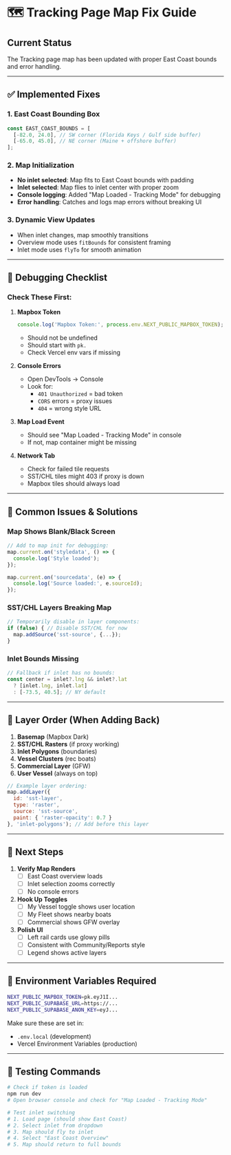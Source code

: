 # 🗺️ Tracking Page Map Fix Guide

## Current Status
The Tracking page map has been updated with proper East Coast bounds and error handling.

---

## ✅ Implemented Fixes

### 1. East Coast Bounding Box
```typescript
const EAST_COAST_BOUNDS = [
  [-82.0, 24.0], // SW corner (Florida Keys / Gulf side buffer)
  [-65.0, 45.0], // NE corner (Maine + offshore buffer)
];
```

### 2. Map Initialization
- **No inlet selected**: Map fits to East Coast bounds with padding
- **Inlet selected**: Map flies to inlet center with proper zoom
- **Console logging**: Added "Map Loaded - Tracking Mode" for debugging
- **Error handling**: Catches and logs map errors without breaking UI

### 3. Dynamic View Updates
- When inlet changes, map smoothly transitions
- Overview mode uses `fitBounds` for consistent framing
- Inlet mode uses `flyTo` for smooth animation

---

## 🔧 Debugging Checklist

### Check These First:
1. **Mapbox Token**
   ```javascript
   console.log('Mapbox Token:', process.env.NEXT_PUBLIC_MAPBOX_TOKEN);
   ```
   - Should not be undefined
   - Should start with `pk.`
   - Check Vercel env vars if missing

2. **Console Errors**
   - Open DevTools → Console
   - Look for:
     - `401 Unauthorized` = bad token
     - `CORS` errors = proxy issues
     - `404` = wrong style URL

3. **Map Load Event**
   - Should see "Map Loaded - Tracking Mode" in console
   - If not, map container might be missing

4. **Network Tab**
   - Check for failed tile requests
   - SST/CHL tiles might 403 if proxy is down
   - Mapbox tiles should always load

---

## 🚨 Common Issues & Solutions

### Map Shows Blank/Black Screen
```javascript
// Add to map init for debugging:
map.current.on('styledata', () => {
  console.log('Style loaded');
});

map.current.on('sourcedata', (e) => {
  console.log('Source loaded:', e.sourceId);
});
```

### SST/CHL Layers Breaking Map
```javascript
// Temporarily disable in layer components:
if (false) { // Disable SST/CHL for now
  map.addSource('sst-source', {...});
}
```

### Inlet Bounds Missing
```javascript
// Fallback if inlet has no bounds:
const center = inlet?.lng && inlet?.lat 
  ? [inlet.lng, inlet.lat] 
  : [-73.5, 40.5]; // NY default
```

---

## 📍 Layer Order (When Adding Back)

1. **Basemap** (Mapbox Dark)
2. **SST/CHL Rasters** (if proxy working)
3. **Inlet Polygons** (boundaries)
4. **Vessel Clusters** (rec boats)
5. **Commercial Layer** (GFW)
6. **User Vessel** (always on top)

```javascript
// Example layer ordering:
map.addLayer({
  id: 'sst-layer',
  type: 'raster',
  source: 'sst-source',
  paint: { 'raster-opacity': 0.7 }
}, 'inlet-polygons'); // Add before this layer
```

---

## 🎯 Next Steps

1. **Verify Map Renders**
   - [ ] East Coast overview loads
   - [ ] Inlet selection zooms correctly
   - [ ] No console errors

2. **Hook Up Toggles**
   - [ ] My Vessel toggle shows user location
   - [ ] My Fleet shows nearby boats
   - [ ] Commercial shows GFW overlay

3. **Polish UI**
   - [ ] Left rail cards use glowy pills
   - [ ] Consistent with Community/Reports style
   - [ ] Legend shows active layers

---

## 🔐 Environment Variables Required

```bash
NEXT_PUBLIC_MAPBOX_TOKEN=pk.eyJ1I...
NEXT_PUBLIC_SUPABASE_URL=https://...
NEXT_PUBLIC_SUPABASE_ANON_KEY=eyJ...
```

Make sure these are set in:
- `.env.local` (development)
- Vercel Environment Variables (production)

---

## 🚀 Testing Commands

```bash
# Check if token is loaded
npm run dev
# Open browser console and check for "Map Loaded - Tracking Mode"

# Test inlet switching
# 1. Load page (should show East Coast)
# 2. Select inlet from dropdown
# 3. Map should fly to inlet
# 4. Select "East Coast Overview"
# 5. Map should return to full bounds
```
